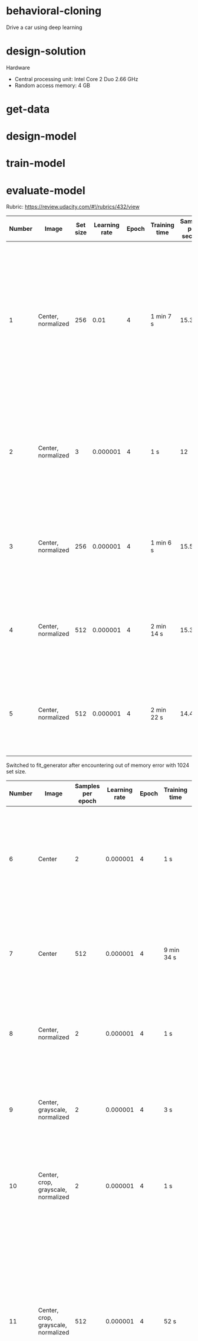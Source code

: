 # behavioral-cloning
Drive a car using deep learning

# design-solution
Hardware
- Central processing unit: Intel Core 2 Duo 2.66 GHz
- Random access memory: 4 GB

# get-data

# design-model

# train-model

# evaluate-model
Rubric: https://review.udacity.com/#!/rubrics/432/view

Number|Image|Set size|Learning rate|Epoch|Training time|Samples per second|Loss|Notes
------|-----|--------|-------------|-----|-------------|------------------|----|-----
1|Center, normalized|256|0.01|4|1 min 7 s|15.3|0.0194|Model may be overfitting as difference between training and validation loss increases per epoch. Loss becomes not a number when training model again.
2|Center, normalized|3|0.000001|4|1 s|12|0.9166|Loss no longer becomes not a number due to reduced learning rate. Model predicts steering direction correctly.
3|Center, normalized|256|0.000001|4|1 min 6 s|15.5|0.0533|Loss plateaus. Validation loss is greater than training loss. Car makes a hard left turn.
4|Center, normalized|512|0.000001|4|2 min 14 s|15.3|0.0258|Loss plateaus. Training loss is greater than validation loss. Car makes a hard right turn.
5|Center, normalized|512|0.000001|4|2 min 22 s|14.4|0.0266|Validation loss is greater than training loss. Car makes a hard right turn with brief hard left turns.

Switched to fit_generator after encountering out of memory error with 1024 set size.

Number|Image|Samples per epoch|Learning rate|Epoch|Training time|Samples per second|Loss|Notes
------|-----|-----------------|-------------|-----|-------------|------------------|----|-----
6|Center|2|0.000001|4|1 s|16|132.5945|Training loss is greater than validation loss. Car makes hard left turn. Car hits the kerb. Car makes hard right turn.
7|Center|512|0.000001|4|9 min 34 s|4.28|2692.1430|Validation loss is greater than training loss. Car makes a hard right turn with brief hard left turns.
8|Center, normalized|2|0.000001|4|1 s|16|0.0271|Training loss is greater than validation loss. Car drifts to the right. Car hits the kerb.
9|Center, grayscale, normalized|2|0.000001|4|3 s|5|0.0062|Validation loss is greater than training loss. Car drifts to the right. Car hits the kerb.
10|Center, crop, grayscale, normalized|2|0.000001|4|1 s|16|0.1328|Training loss is greater than validation loss. Car drifts to the right. Car hits the kerb.
11|Center, crop, grayscale, normalized|512|0.000001|4|52 s|47.2|0.0114|Training loss is greater than validation loss. Car stays in lane with double yellow lines. Car does not turn left when lane markers change to red and white rumble strips. Car goes over the kerb. Car goes straight.
12|Center, crop, grayscale, normalized|1024|0.000001|4|1 min 46 s|46.4|0.0310|Validation loss is greater than training loss. Car goes straight. Car drifts to the right. Car goes over the kerb.
13|Center, left, right, crop, grayscale, normalized|1023|0.000001|4|1 min 9 s|59.3|0.0321|Training loss is greater than validation loss. Car drifts to the right. Car drives in between the right lane line and kerb. Car goes over the kerb.

# reflect